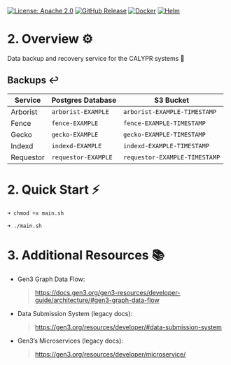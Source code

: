 [![License: Apache 2.0][license-badge]][license]
[![GitHub Release][release-badge]][release]
[![Docker][docker-badge]][docker]
[![Helm][helm-badge]][helm]

[license-badge]: https://img.shields.io/badge/License-Apache-blue.svg
[license]: https://opensource.org/license/apache-2-0
[release-badge]: https://img.shields.io/github/v/release/ACED-IDP/backup-service
[release]: https://github.com/ACED-IDP/backup-service/releases
[docker-badge]: https://img.shields.io/badge/Docker%20Repo-Quay.io-blue?logo=docker
[docker]: https://quay.io/repository/ohsu-comp-bio/backup-service?tab=tags&tag=latest
[helm-badge]: https://img.shields.io/badge/Helm-0F1689?logo=helm&logoColor=fff
[helm]: https://github.com/ohsu-comp-bio/helm-charts/tree/main/charts/backups

# 2. Overview ⚙️

Data backup and recovery service for the CALYPR systems 🔄

## Backups ↩️

| Service   | Postgres Database   | S3 Bucket                     |
| --------- | ------------------- | ----------------------------- |
| Arborist  | `arborist-EXAMPLE`  | `arborist-EXAMPLE-TIMESTAMP`  |
| Fence     | `fence-EXAMPLE`     | `fence-EXAMPLE-TIMESTAMP`     |
| Gecko     | `gecko-EXAMPLE`     | `gecko-EXAMPLE-TIMESTAMP`     |
| Indexd    | `indexd-EXAMPLE`    | `indexd-EXAMPLE-TIMESTAMP`    |
| Requestor | `requestor-EXAMPLE` | `requestor-EXAMPLE-TIMESTAMP` |

# 2. Quick Start ⚡

```sh
➜ chmod +x main.sh

➜ ./main.sh
```

# 3. Additional Resources 📚

- Gen3 Graph Data Flow:

  > https://docs.gen3.org/gen3-resources/developer-guide/architecture/#gen3-graph-data-flow

- Data Submission System (legacy docs):

  > https://gen3.org/resources/developer/#data-submission-system

- Gen3’s Microservices (legacy docs):
  > https://gen3.org/resources/developer/microservice/
